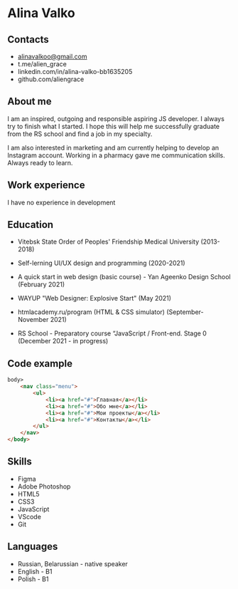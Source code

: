 # Alina Valko

## Contacts
* alinavalkoo@gmail.com
* t.me/alien_grace
* linkedin.com/in/alina-valko-bb1635205
* github.com/aliengrace

## About me

I am an inspired, outgoing and responsible aspiring JS developer. I always try to finish what I started. I hope this will help me successfully graduate from the RS school and find a job in my specialty.

I am also interested in marketing and am currently helping to develop an Instagram account. Working in a pharmacy gave me communication skills.  Always ready to learn.

## Work experience

I have no experience in development 

## Education

* Vitebsk State Order of Peoples' Friendship Medical University (2013-2018)

* Self-lerning UI/UX design and programming (2020-2021)

* A quick start in web design (basic course) - Yan Ageenko Design School (February 2021)

* WAYUP "Web Designer: Explosive Start" (May 2021)

* htmlacademy.ru/program (HTML & CSS simulator) (September-November 2021)

* RS School - Preparatory course “JavaScript / Front-end. Stage 0 (December 2021 - in progress)

## Code example

```html
body>
    <nav class="menu">
        <ul>
            <li><a href="#">Главная</a></li>
            <li><a href="#">Обо мне</a></li>
            <li><a href="#">Мои проекты</a></li>
            <li><a href="#">Контакты</a></li>
        </ul>
    </nav>
</body>
```

## Skills

* Figma
* Adobe Photoshop
* HTML5
* CSS3
* JavaScript
* VScode
* Git

## Languages

* Russian, Belarussian - native speaker
* English - B1
* Polish - B1
